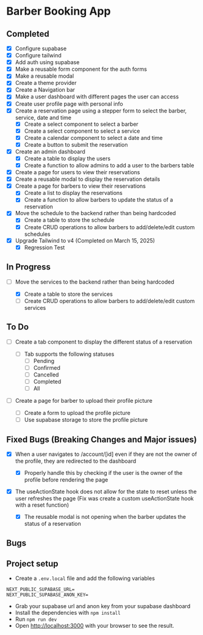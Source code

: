 # Barber Booking App

## Completed

- [x] Configure supabase
- [x] Configure tailwind
- [x] Add auth using supabase
- [x] Make a reusable form component for the auth forms
- [x] Make a reusable modal
- [x] Create a theme provider
- [x] Create a Navigation bar
- [x] Make a user dashboard with different pages the user can access
- [x] Create user profile page with personal info
- [x] Create a reservation page using a stepper form to select the barber, service, date and time
  - [x] Create a select component to select a barber
  - [x] Create a select component to select a service
  - [x] Create a calendar component to select a date and time
  - [x] Create a button to submit the reservation
- [x] Create an admin dashboard
  - [x] Create a table to display the users
  - [x] Create a function to allow admins to add a user to the barbers table
- [x] Create a page for users to view their reservations
- [x] Create a reusable modal to display the reservation details
- [x] Create a page for barbers to view their reservations
  - [x] Create a list to display the reservations
  - [x] Create a function to allow barbers to update the status of a reservation
- [x] Move the schedule to the backend rather than being hardcoded
  - [x] Create a table to store the schedule
  - [x] Create CRUD operations to allow barbers to add/delete/edit custom schedules
- [x] Upgrade Tailwind to v4 (Completed on March 15, 2025)
  - [x] Regression Test

## In Progress

- [ ] Move the services to the backend rather than being hardcoded

  - [x] Create a table to store the services
  - [ ] Create CRUD operations to allow barbers to add/delete/edit custom services

## To Do

- [ ] Create a tab component to display the different status of a reservation

  - [ ] Tab supports the following statuses
    - [ ] Pending
    - [ ] Confirmed
    - [ ] Cancelled
    - [ ] Completed
    - [ ] All

- [ ] Create a page for barber to upload their profile picture

  - [ ] Create a form to upload the profile picture
  - [ ] Use supabase storage to store the profile picture

## Fixed Bugs (Breaking Changes and Major issues)

- [x] When a user navigates to /account/[id] even if they are not the owner of the profile, they are redirected to the dashboard

  - [x] Properly handle this by checking if the user is the owner of the profile before rendering the page

- [x] The useActionState hook does not allow for the state to reset unless the user refreshes the page (Fix was create a custom useActionState hook with a reset function)
  - [x] The reusable modal is not opening when the barber updates the status of a reservation

## Bugs

## Project setup

- Create a `.env.local` file and add the following variables

```
NEXT_PUBLIC_SUPABASE_URL=
NEXT_PUBLIC_SUPABASE_ANON_KEY=
```

- Grab your supabase url and anon key from your supabase dashboard
- Install the dependencies with `npm install`
- Run `npm run dev`
- Open [http://localhost:3000](http://localhost:3000) with your browser to see the result.
